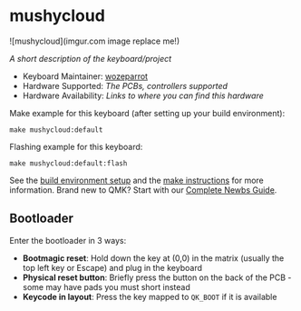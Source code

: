 # mushycloud

![mushycloud](imgur.com image replace me!)

*A short description of the keyboard/project*

* Keyboard Maintainer: [wozeparrot](https://github.com/wozeparrot)
* Hardware Supported: *The PCBs, controllers supported*
* Hardware Availability: *Links to where you can find this hardware*

Make example for this keyboard (after setting up your build environment):

    make mushycloud:default

Flashing example for this keyboard:

    make mushycloud:default:flash

See the [build environment setup](https://docs.qmk.fm/#/getting_started_build_tools) and the [make instructions](https://docs.qmk.fm/#/getting_started_make_guide) for more information. Brand new to QMK? Start with our [Complete Newbs Guide](https://docs.qmk.fm/#/newbs).

## Bootloader

Enter the bootloader in 3 ways:

* **Bootmagic reset**: Hold down the key at (0,0) in the matrix (usually the top left key or Escape) and plug in the keyboard
* **Physical reset button**: Briefly press the button on the back of the PCB - some may have pads you must short instead
* **Keycode in layout**: Press the key mapped to `QK_BOOT` if it is available
